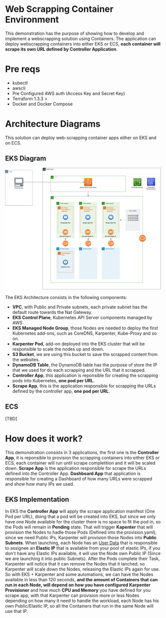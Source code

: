 # Web Scrapping Container Environment

This demonstration has the purpose of showing how to develop and implement a webscrapping solution using Containers. The application can deploy webscrapping containers into either EKS or ECS, **each container will scrape its own URL defined by Controller Application**.

# Pre reqs

- kubectl
- awscli
- Pre Configured AWS auth (Access Key and Secret Key)
- Terraform 1.3.3 >
- Docker and Docker Compose

# Architecture Diagrams

This solution can deploy web-scrapping container apps either on EKS and on ECS.

## EKS Diagram

<p align="center"> 
<img src="static/web-scrapping-diagram-eks.jpg">
</p>

The EKS Architecture consists in the following components:

- **VPC**, with Public and Private subnets, each private subnet has the default route towards the Nat Gateway.
- **EKS Control Plane**, Kubernetes API Server components managed by AWS
- **EKS Managed Node Group**, those Nodes are needed to deploy the first Kubernetes add-ons, such as CoreDNS, Karpenter, Kube-Proxy and so on.
- **Karpenter Pod**, add-on deployed into the EKS cluster that will be responsible to scale the nodes up and down.
- **S3 Bucket**, we are using this bucket to save the scrapped content from the websites.
- **DynamoDB Table**, the DynamoDB table has the purpose of store the IP that we used for do each scrapping and the URL that it scrapped.
- **Controller App**, this application is reponsible for creating the scrapping pods into Kubernetes, **one pod per URL**.
- **Scrape App**, this is the application responsible for scrapping the URLs defined by the controller app, **one pod per URL**.

## ECS

[TBD]

# How does it work?

This demonstration consists in 3 applications, the first one is the **Controller App**, it is reponsible to provision the scrapping containers into either EKS or ECS, each container will run until scrape completition and it will be scaled down. **Scrape App** is the application responsible for scrape the URLs defined into the Controller App. **Dashboard App** that application is responsible for creating a Dashboard of how many URLs were scrapped and show how many IPs we used.

## EKS Implementation

In EKS the **Controller App** will apply the scrape application manifest (One Pod per URL), doing that a pod will be created into EKS, but since we only have one Node available for the cluster there is no space to fit the pod in, so the Pods will remain in **Pending** state. That will trigger **Kapenter** that will provision the Nodes to hadle those Pods (Defined into the provision.yaml), since we need Public IPs, Karpenter will provision those Nodes into **Public Subnets**. When launching, each Node has an [User Data](https://docs.aws.amazon.com/AWSEC2/latest/UserGuide/user-data.html) that is responsible to assignee an **Elastic IP** that is available from your pool of elastic IPs, if you don't have any Elastic IPs available, it will use the Node own Public IP (Since we are launching it into public Subnets). After the Pods complete their Task, Karpenter will notice that it can remove the Nodes that it lanched, so Karpenter will scale down the Nodes, releasing the Elastic IPs again for use. So with EKS + Karpenter and some automations, we can have the Nodes available in less than 120 seconds, **and the amount of Containers that can run in each Node, will depend on how you have configured Karpenter Provisioner** and how much **CPU and Memory** you have defined for you scrape app, with that Karpenter can provision more or less Nodes depending on how many it need to handle the workload, each Node has his own Public/Elastic IP, so all the Containers that run in the same Node will use that IP.